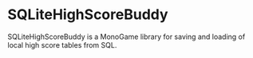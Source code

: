 SQLiteHighScoreBuddy
==============

SQLiteHighScoreBuddy is a MonoGame library for saving and loading of local high score tables from SQL.

